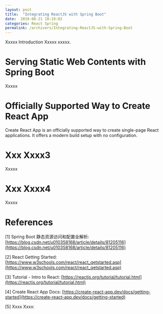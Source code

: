 ```yaml
---
layout: post
title:  "Integrating ReactJS with Spring Boot"
date:  2019-08-21 10:19:02
categories: React Spring
permalink: /archivers/Integrating-ReactJS-with-Spring-Boot
---
```


Xxxxx Introduction Xxxxx xxxxx.

<!--more-->

# Serving Static Web Contents with Spring Boot

Xxxxx

# Officially Supported Way to Create React App

Create React App is an officially supported way to create single-page React applications. It offers a modern build setup with no configuration.

# Xxx Xxxx3

Xxxxx

# Xxx Xxxx4

Xxxxx

# References

[1] Spring Boot 静态资源访问和配置全解析: [https://blog.csdn.net/u010358168/article/details/81205116](https://blog.csdn.net/u010358168/article/details/81205116)

[2] React Getting Started: [https://www.w3schools.com/react/react_getstarted.asp](https://www.w3schools.com/react/react_getstarted.asp)

[3] Tutorial - Intro to React: [https://reactjs.org/tutorial/tutorial.html](https://reactjs.org/tutorial/tutorial.html)

[4] Create React App Docs: [https://create-react-app.dev/docs/getting-started](https://create-react-app.dev/docs/getting-started)

[5] Xxxx Xxxx: []()

